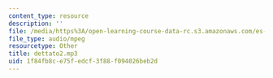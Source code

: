 ```yaml
---
content_type: resource
description: ''
file: /media/https%3A/open-learning-course-data-rc.s3.amazonaws.com/es-s41-speak-italian-with-your-mouth-full-spring-2012/1f84fb8ce75fedcf3f88f094026beb2d_dettato2.mp3
file_type: audio/mpeg
resourcetype: Other
title: dettato2.mp3
uid: 1f84fb8c-e75f-edcf-3f88-f094026beb2d
---
```

